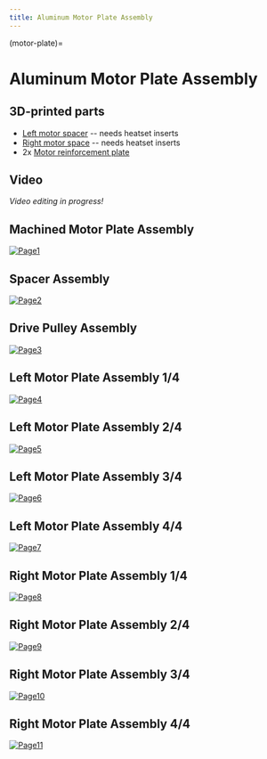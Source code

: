 ```yaml
---
title: Aluminum Motor Plate Assembly
---
```


(motor-plate)=
# Aluminum Motor Plate Assembly

## 3D-printed parts

- [Left motor spacer](https://github.com/machineagency/jubilee/blob/main/frame/fabrication_exports/3d_printed_parts/frame/left_motor_corner_bracket_spacer.STL) -- needs heatset inserts
- [Right motor space](https://github.com/machineagency/jubilee/blob/main/frame/fabrication_exports/3d_printed_parts/frame/right_motor_corner_bracket_spacer.STL) -- needs heatset inserts
- 2x [Motor reinforcement plate](https://github.com/machineagency/jubilee/blob/main/frame/fabrication_exports/3d_printed_parts/frame/motor_reinforcement_plate.STL)

## Video
_Video editing in progress!_

## Machined Motor Plate Assembly
[![Page1](_static/motor_plate0.png)](_static/outer_frame0.png)

## Spacer Assembly
[![Page2](_static/motor_plate1.png)](_static/outer_frame1.png)

## Drive Pulley Assembly
[![Page3](_static/motor_plate2.png)](_static/outer_frame2.png)

## Left Motor Plate Assembly 1/4
[![Page4](_static/motor_plate3.png)](_static/outer_frame3.png)

## Left Motor Plate Assembly 2/4
[![Page5](_static/motor_plate4.png)](_static/outer_frame4.png)

## Left Motor Plate Assembly 3/4
[![Page6](_static/motor_plate5.png)](_static/outer_frame5.png)

## Left Motor Plate Assembly 4/4
[![Page7](_static/motor_plate6.png)](_static/outer_frame6.png)

## Right Motor Plate Assembly 1/4
[![Page8](_static/motor_plate7.png)](_static/outer_frame7.png)

## Right Motor Plate Assembly 2/4
[![Page9](_static/motor_plate8.png)](_static/outer_frame8.png)

## Right Motor Plate Assembly 3/4
[![Page10](_static/motor_plate9.png)](_static/outer_frame9.png)

## Right Motor Plate Assembly 4/4
[![Page11](_static/motor_plate10.png)](_static/outer_frame10.png)
